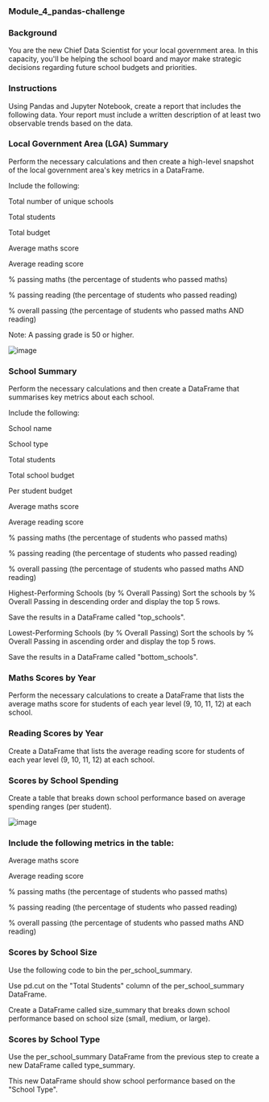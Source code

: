 ### Module_4_pandas-challenge

### Background
You are the new Chief Data Scientist for your local government area. In this capacity, you'll be helping the school board and mayor make strategic decisions regarding future school budgets and priorities.

### Instructions
Using Pandas and Jupyter Notebook, create a report that includes the following data. Your report must include a written description of at least two observable trends based on the data.

### Local Government Area (LGA) Summary
Perform the necessary calculations and then create a high-level snapshot of the local government area's key metrics in a DataFrame.

Include the following:

Total number of unique schools

Total students

Total budget

Average maths score

Average reading score

% passing maths (the percentage of students who passed maths)

% passing reading (the percentage of students who passed reading)

% overall passing (the percentage of students who passed maths AND reading)

Note: A passing grade is 50 or higher.

![image](https://github.com/Dusko2779/BootCamp_pandas-challenge/assets/134830906/a05c4ba9-9d9a-4dcb-927e-a3c001f3a8aa)


### School Summary
Perform the necessary calculations and then create a DataFrame that summarises key metrics about each school.

Include the following:

School name

School type

Total students

Total school budget

Per student budget

Average maths score

Average reading score

% passing maths (the percentage of students who passed maths)

% passing reading (the percentage of students who passed reading)

% overall passing (the percentage of students who passed maths AND reading)

Highest-Performing Schools (by % Overall Passing)
Sort the schools by % Overall Passing in descending order and display the top 5 rows.

Save the results in a DataFrame called "top_schools".

Lowest-Performing Schools (by % Overall Passing)
Sort the schools by % Overall Passing in ascending order and display the top 5 rows.

Save the results in a DataFrame called "bottom_schools".

### Maths Scores by Year
Perform the necessary calculations to create a DataFrame that lists the average maths score for students of each year level (9, 10, 11, 12) at each school.

### Reading Scores by Year
Create a DataFrame that lists the average reading score for students of each year level (9, 10, 11, 12) at each school.

### Scores by School Spending
Create a table that breaks down school performance based on average spending ranges (per student).

![image](https://github.com/Dusko2779/BootCamp_pandas-challenge/assets/134830906/bbbed291-6d30-46d2-96fc-2a56ea070b5f)


### Include the following metrics in the table:

Average maths score

Average reading score

% passing maths (the percentage of students who passed maths)

% passing reading (the percentage of students who passed reading)

% overall passing (the percentage of students who passed maths AND reading)

### Scores by School Size
Use the following code to bin the per_school_summary.

Use pd.cut on the "Total Students" column of the per_school_summary DataFrame.

Create a DataFrame called size_summary that breaks down school performance based on school size (small, medium, or large).

### Scores by School Type
Use the per_school_summary DataFrame from the previous step to create a new DataFrame called type_summary.

This new DataFrame should show school performance based on the "School Type".



